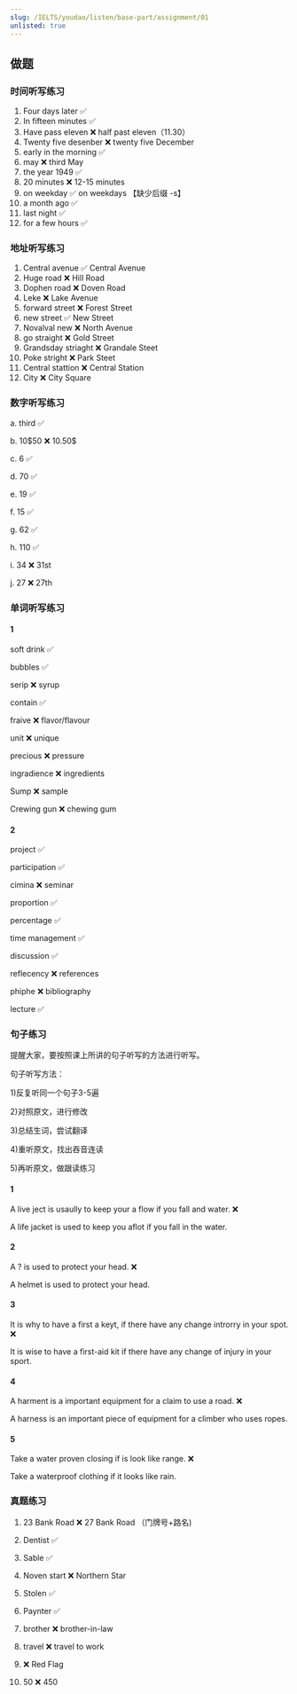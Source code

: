 ```yaml
---
slug: /IELTS/youdao/listen/base-part/assignment/01
unlisted: true
---
```

## 做题

### 时间听写练习

1. Four days later ✅
2. In fifteen minutes ✅
3. Have pass eleven ❌ half past eleven（11.30）
4. Twenty five desenber ❌ twenty five December
5. early in the morning ✅
6.  may ❌ third May
7. the year 1949 ✅
8. 20 minutes ❌ 12-15 minutes
9. on weekday ✅ on weekdays 【缺少后缀 -s】
10. a month ago ✅
11. last night ✅
12. for a few hours ✅

### 地址听写练习

1. Central avenue ✅ Central Avenue
2. Huge road ❌ Hill Road
3. Dophen road ❌ Doven Road
4. Leke  ❌ Lake Avenue
5. forward street ❌ Forest Street
6. new street ✅ New Street
7. Novalval new ❌ North Avenue
8. go straight ❌ Gold Street
9. Grandsday striaght ❌ Grandale Steet
10. Poke stright ❌ Park Steet
11. Central stattion ❌ Central Station
12. City  ❌ City Square

### 数字听写练习

a. third ✅

b. 10&dollar;50 ❌ 10.50&dollar;

c. 6 ✅

d. 70 ✅

e. 19 ✅

f. 15 ✅

g. 62 ✅

h. 110 ✅

i. 34 ❌ 31st

j. 27 ❌ 27th



### 单词听写练习

#### 1

soft drink  ✅

bubbles  ✅

serip ❌ syrup

contain  ✅

fraive ❌ flavor/flavour

unit ❌ unique

precious ❌ pressure

ingradience ❌ ingredients

Sump ❌ sample

Crewing gun ❌ chewing gum

#### 2

project ✅

participation ✅

cimina ❌  seminar

proportion ✅

percentage ✅

time management ✅

discussion ✅

reflecency ❌  references

phiphe ❌  bibliography

lecture ✅

### 句子练习

提醒大家，要按照课上所讲的句子听写的方法进行听写。

句子听写方法：

1)反复听同一个句子3-5遍

2)对照原文，进行修改

3)总结生词，尝试翻译

4)重听原文，找出吞音连读

5)再听原文，做跟读练习

#### 1

A live ject is usaully to keep your a flow if you fall and water. ❌

A life jacket is used to keep you aflot if you fall in the water.

#### 2

A ? is used to protect your head. ❌

A helmet is used to protect your head.

#### 3

It is why to have a first a keyt, if there have any  change introrry in your spot. ❌

It is wise to have a first-aid kit if there have any change of injury in your sport.

#### 4

A harment is a important equipment for a claim to use a road. ❌

A harness is an important piece of equipment for a climber who uses ropes.

#### 5

Take a water proven closing if is look like range. ❌

Take a waterproof clothing if it looks like rain.



### 真题练习

1. 23 Bank Road ❌ 27 Bank Road （门牌号+路名)

2. Dentist ✅

3. Sable ✅

4. Noven start ❌ Northern Star

5. Stolen ✅

6. Paynter ✅

7. brother ❌ brother-in-law

8. travel ❌ travel to work

9. ❌ Red Flag

10. 50 ❌ 450



















